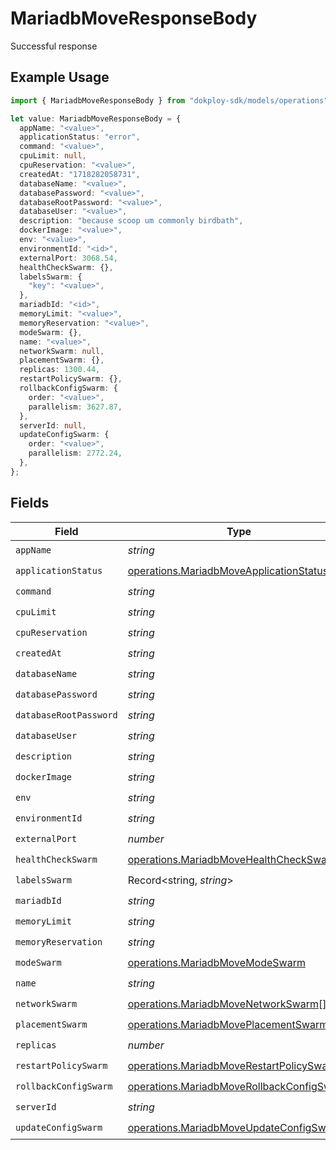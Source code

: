 # MariadbMoveResponseBody

Successful response

## Example Usage

```typescript
import { MariadbMoveResponseBody } from "dokploy-sdk/models/operations";

let value: MariadbMoveResponseBody = {
  appName: "<value>",
  applicationStatus: "error",
  command: "<value>",
  cpuLimit: null,
  cpuReservation: "<value>",
  createdAt: "1718282058731",
  databaseName: "<value>",
  databasePassword: "<value>",
  databaseRootPassword: "<value>",
  databaseUser: "<value>",
  description: "because scoop um commonly birdbath",
  dockerImage: "<value>",
  env: "<value>",
  environmentId: "<id>",
  externalPort: 3068.54,
  healthCheckSwarm: {},
  labelsSwarm: {
    "key": "<value>",
  },
  mariadbId: "<id>",
  memoryLimit: "<value>",
  memoryReservation: "<value>",
  modeSwarm: {},
  name: "<value>",
  networkSwarm: null,
  placementSwarm: {},
  replicas: 1300.44,
  restartPolicySwarm: {},
  rollbackConfigSwarm: {
    order: "<value>",
    parallelism: 3627.87,
  },
  serverId: null,
  updateConfigSwarm: {
    order: "<value>",
    parallelism: 2772.24,
  },
};
```

## Fields

| Field                                                                                                  | Type                                                                                                   | Required                                                                                               | Description                                                                                            |
| ------------------------------------------------------------------------------------------------------ | ------------------------------------------------------------------------------------------------------ | ------------------------------------------------------------------------------------------------------ | ------------------------------------------------------------------------------------------------------ |
| `appName`                                                                                              | *string*                                                                                               | :heavy_check_mark:                                                                                     | N/A                                                                                                    |
| `applicationStatus`                                                                                    | [operations.MariadbMoveApplicationStatus](../../models/operations/mariadbmoveapplicationstatus.md)     | :heavy_check_mark:                                                                                     | N/A                                                                                                    |
| `command`                                                                                              | *string*                                                                                               | :heavy_check_mark:                                                                                     | N/A                                                                                                    |
| `cpuLimit`                                                                                             | *string*                                                                                               | :heavy_check_mark:                                                                                     | N/A                                                                                                    |
| `cpuReservation`                                                                                       | *string*                                                                                               | :heavy_check_mark:                                                                                     | N/A                                                                                                    |
| `createdAt`                                                                                            | *string*                                                                                               | :heavy_check_mark:                                                                                     | N/A                                                                                                    |
| `databaseName`                                                                                         | *string*                                                                                               | :heavy_check_mark:                                                                                     | N/A                                                                                                    |
| `databasePassword`                                                                                     | *string*                                                                                               | :heavy_check_mark:                                                                                     | N/A                                                                                                    |
| `databaseRootPassword`                                                                                 | *string*                                                                                               | :heavy_check_mark:                                                                                     | N/A                                                                                                    |
| `databaseUser`                                                                                         | *string*                                                                                               | :heavy_check_mark:                                                                                     | N/A                                                                                                    |
| `description`                                                                                          | *string*                                                                                               | :heavy_check_mark:                                                                                     | N/A                                                                                                    |
| `dockerImage`                                                                                          | *string*                                                                                               | :heavy_check_mark:                                                                                     | N/A                                                                                                    |
| `env`                                                                                                  | *string*                                                                                               | :heavy_check_mark:                                                                                     | N/A                                                                                                    |
| `environmentId`                                                                                        | *string*                                                                                               | :heavy_check_mark:                                                                                     | N/A                                                                                                    |
| `externalPort`                                                                                         | *number*                                                                                               | :heavy_check_mark:                                                                                     | N/A                                                                                                    |
| `healthCheckSwarm`                                                                                     | [operations.MariadbMoveHealthCheckSwarm](../../models/operations/mariadbmovehealthcheckswarm.md)       | :heavy_check_mark:                                                                                     | N/A                                                                                                    |
| `labelsSwarm`                                                                                          | Record<string, *string*>                                                                               | :heavy_check_mark:                                                                                     | N/A                                                                                                    |
| `mariadbId`                                                                                            | *string*                                                                                               | :heavy_check_mark:                                                                                     | N/A                                                                                                    |
| `memoryLimit`                                                                                          | *string*                                                                                               | :heavy_check_mark:                                                                                     | N/A                                                                                                    |
| `memoryReservation`                                                                                    | *string*                                                                                               | :heavy_check_mark:                                                                                     | N/A                                                                                                    |
| `modeSwarm`                                                                                            | [operations.MariadbMoveModeSwarm](../../models/operations/mariadbmovemodeswarm.md)                     | :heavy_check_mark:                                                                                     | N/A                                                                                                    |
| `name`                                                                                                 | *string*                                                                                               | :heavy_check_mark:                                                                                     | N/A                                                                                                    |
| `networkSwarm`                                                                                         | [operations.MariadbMoveNetworkSwarm](../../models/operations/mariadbmovenetworkswarm.md)[]             | :heavy_check_mark:                                                                                     | N/A                                                                                                    |
| `placementSwarm`                                                                                       | [operations.MariadbMovePlacementSwarm](../../models/operations/mariadbmoveplacementswarm.md)           | :heavy_check_mark:                                                                                     | N/A                                                                                                    |
| `replicas`                                                                                             | *number*                                                                                               | :heavy_check_mark:                                                                                     | N/A                                                                                                    |
| `restartPolicySwarm`                                                                                   | [operations.MariadbMoveRestartPolicySwarm](../../models/operations/mariadbmoverestartpolicyswarm.md)   | :heavy_check_mark:                                                                                     | N/A                                                                                                    |
| `rollbackConfigSwarm`                                                                                  | [operations.MariadbMoveRollbackConfigSwarm](../../models/operations/mariadbmoverollbackconfigswarm.md) | :heavy_check_mark:                                                                                     | N/A                                                                                                    |
| `serverId`                                                                                             | *string*                                                                                               | :heavy_check_mark:                                                                                     | N/A                                                                                                    |
| `updateConfigSwarm`                                                                                    | [operations.MariadbMoveUpdateConfigSwarm](../../models/operations/mariadbmoveupdateconfigswarm.md)     | :heavy_check_mark:                                                                                     | N/A                                                                                                    |